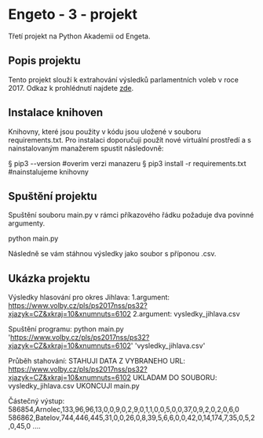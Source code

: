 # Engeto - 3 - projekt
Třetí projekt na Python Akademii od Engeta.

## Popis projektu
Tento projekt slouží k extrahování výsledků parlamentních voleb v roce 2017. Odkaz k prohlédnutí najdete [zde](https://www.volby.cz/pls/ps2017nss/ps3?xjazyk=CZ).

## Instalace knihoven
Knihovny, které jsou použity v kódu jsou uložené v souboru requirements.txt. Pro instalaci doporučuji použít nové virtuální prostředí a s nainstalovaným manažerem spustit následovně:

§ pip3 --version                        #overim verzi manazeru
§ pip3 install -r requirements.txt      #nainstalujeme knihovny

## Spuštění projektu
Spuštění souboru main.py v rámci příkazového řádku požaduje dva povinné argumenty.

python main.py <odkaz-uzemniho-celku> <vysledny-soubor>

Následně se vám stáhnou výsledky jako soubor s příponou .csv.

## Ukázka projektu
Výsledky hlasování pro okres Jihlava:
1.argument: https://www.volby.cz/pls/ps2017nss/ps32?xjazyk=CZ&xkraj=10&xnumnuts=6102
2.argument: vysledky_jihlava.csv

Spuštění programu:
python main.py 'https://www.volby.cz/pls/ps2017nss/ps32?xjazyk=CZ&xkraj=10&xnumnuts=6102' 'vysledky_jihlava.csv'

Průběh stahování:
STAHUJI DATA Z VYBRANEHO URL: https://www.volby.cz/pls/ps2017nss/ps32?xjazyk=CZ&xkraj=10&xnumnuts=6102
UKLADAM DO SOUBORU: vysledky_jihlava.csv
UKONCUJI main.py

Částečný výstup:
586854,Arnolec,133,96,96,13,0,0,9,0,2,9,0,1,1,0,0,5,0,0,37,0,9,2,0,2,0,6,0
586862,Batelov,744,446,445,31,0,0,26,0,8,39,5,6,6,0,0,42,0,14,174,7,35,0,5,2,0,45,0
....